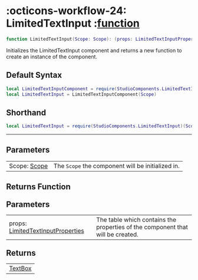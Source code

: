 <h1 class="api-header" markdown>
    <span class="api-icon" markdown>:octicons-workflow-24:</span>
    <span class="api-title">LimitedTextInput</span>
    <span class="api-type">:</span><a href="https://create.roblox.com/docs/luau/functions" class="api-type">function</a>
</h1>

```lua
function LimitedTextInput(Scope: Scope): (props: LimitedTextInputProperties) -> Frame
```
Initializes the LimitedTextInput component and returns a new function to create an instance of the component.

## Default Syntax

```lua
local LimitedTextInputComponent = require(StudioComponents.LimitedTextInput)
local LimitedTextInput = LimitedTextInputComponent(Scope)
```

## Shorthand

```lua
local LimitedTextInput = require(StudioComponents.LimitedTextInput)(Scope)
```

-----

## Parameters
<span markdown>
    <div class="md-typeset__table">
        <table>
            <tbody>
                <tr>
                    <td class="api-param-highlight">Scope: <a href="">Scope</a></td>
                    <td>The <code>Scope</code> the component will be initialized in.</td>
                </tr>
            </tbody>
        </table>
    </div>
</span>

## Returns Function
<span markdown>
    <div class="md-typeset__table" id="api-returns-function-table">
        <h2 style="margin: 1.1em 0 .64em">Parameters</h2>
        <table>
            <tbody>
                <tr>
                    <td class="api-param-highlight">props: <a href="../../../types/input/LimitedTextInput">LimitedTextInputProperties</a></td>
                    <td>The table which contains the properties of the component that will be created.</td>
                </tr>
            </tbody>
        </table>
        <h2 style="margin: 1.1em 0 .64em">Returns</h2>
        <table>
            <tbody>
                <tr>
                    <td class="api-return-box"><a href="https://create.roblox.com/docs/reference/engine/classes/TextBox">TextBox</a></td>
                </tr>
            </tbody>
        </table>
    </div>
</div>